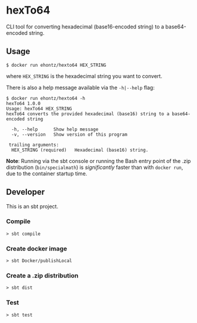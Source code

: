 # hexTo64
CLI tool for converting hexadecimal (base16-encoded string) to a base64-encoded string. 

## Usage
```
$ docker run ehontz/hexto64 HEX_STRING
```
where `HEX_STRING` is the hexadecimal string you want to convert.

There is also a help message available via the `-h|--help` flag:
```
$ docker run ehontz/hexto64 -h
hexTo64 1.0.0
Usage: hexTo64 HEX_STRING
hexTo64 converts the provided hexadecimal (base16) string to a base64-encoded string
         
  -h, --help      Show help message
  -v, --version   Show version of this program

 trailing arguments:
  HEX_STRING (required)   Hexadecimal (base16) string.
```

**Note**: Running via the sbt console or running the Bash entry point of the .zip distribution (`bin/specialmath`) is _significantly_ faster than with `docker run`, due to the container startup time.

## Developer
This is an sbt project.


### Compile
```
> sbt compile
```

### Create docker image
```
> sbt Docker/publishLocal
```

### Create a .zip distribution
```
> sbt dist
```

### Test
```
> sbt test
```
